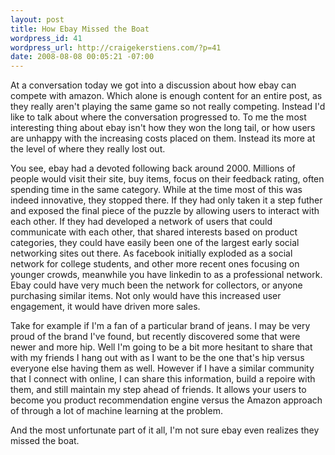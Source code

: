 ```yaml
--- 
layout: post
title: How Ebay Missed the Boat
wordpress_id: 41
wordpress_url: http://craigekerstiens.com/?p=41
date: 2008-08-08 00:05:21 -07:00
---
```

At a conversation today we got into a discussion about how ebay can compete with amazon. Which alone is enough content for an entire post, as they really aren't playing the same game so not really competing. Instead I'd like to talk about where the conversation progressed to. To me the most interesting thing about ebay isn't how they won the long tail, or how users are unhappy with the increasing costs placed on them. Instead its more at the level of where they really lost out.

You see, ebay had a devoted following back around 2000. Millions of people would visit their site, buy items, focus on their feedback rating, often spending time in the same category. While at the time most of this was indeed innovative, they stopped there. If they had only taken it a step futher and exposed the final piece of the puzzle by allowing users to interact with each other. If they had developed a network of users that could communicate with each other, that shared interests based on product categories, they could have easily been one of the largest early social networking sites out there. As facebook initially exploded as a social network for college students, and other more recent ones focusing on younger crowds, meanwhile you have linkedin to as a professional network. Ebay could have very much been the network for collectors, or anyone purchasing similar items. Not only would have this increased user engagement, it would have driven more sales.

Take for example if I'm a fan of a particular brand of jeans. I may be very proud of the brand I've found, but recently discovered some that were newer and more hip. Well I'm going to be a bit more hesitant to share that with my friends I hang out with as I want to be the one that's hip versus everyone else having them as well. However if I have a similar community that I connect with online, I can share this information, build a repoire with them, and still maintain my step ahead of friends. It allows your users to become you product recommendation engine versus the Amazon approach of through a lot of machine learning at the problem.

And the most unfortunate part of it all, I'm not sure ebay even realizes they missed the boat.
